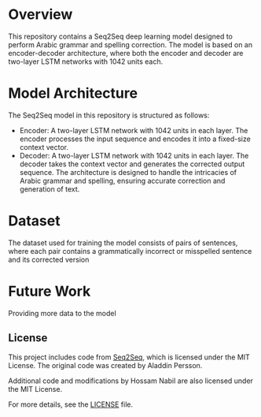 # Overview
This repository contains a Seq2Seq deep learning model designed to perform Arabic grammar and spelling correction. The model is based on an encoder-decoder architecture, where both the encoder and decoder are two-layer LSTM networks with 1042 units each.

# Model Architecture
The Seq2Seq model in this repository is structured as follows:
- Encoder: A two-layer LSTM network with 1042 units in each layer. The encoder processes the input sequence and encodes it into a fixed-size context vector.
- Decoder: A two-layer LSTM network with 1042 units in each layer. The decoder takes the context vector and generates the corrected output sequence.
The architecture is designed to handle the intricacies of Arabic grammar and spelling, ensuring accurate correction and generation of text.

# Dataset
The dataset used for training the model consists of pairs of sentences, where each pair contains a grammatically incorrect or misspelled sentence and its corrected version

# Future Work
Providing more data to the model

## License

This project includes code from [Seq2Seq](https://github.com/aladdinpersson/Machine-Learning-Collection/blob/master/ML/Pytorch/more_advanced/Seq2Seq/seq2seq.py), which is licensed under the MIT License. The original code was created by Aladdin Persson.

Additional code and modifications by Hossam Nabil are also licensed under the MIT License.

For more details, see the [LICENSE](License.txt) file.
